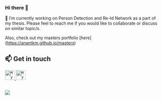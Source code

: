 ### Hi there 👋

🔭 I’m currently working on Person Detection and Re-Id Network as a part of my thesis. Please feel to reach me if you would like to collaborate or discuss on similar topic/s.

Also, check out my masters portfolio [here] (https://anantkm.github.io/masters)

## 📫 Get in touch

<a href="https://www.linkedin.com/in/anantkmahale/">
  <code><img alt="My linkedin" width="32" src="https://th.bing.com/th/id/Rf856d3e21e2b8424a7f9b805f91c39bf?rik=iAF35zp5hTwH5Q&riu=http%3a%2f%2fupload.wikimedia.org%2fwikipedia%2fcommons%2fthumb%2ff%2ff9%2fLinkedin_Shiny_Icon.svg%2f600px-Linkedin_Shiny_Icon.svg.png&ehk=2tliRYem%2brILmEvpk98L%2bTZGOK8XcB8xZ865AB5RwDQ%3d&risl=&pid=ImgRaw" /></code>
</a>
<a href="mailto:anmaha@outlook.com.au">
<code><img alt="My e-mail" width="32" src="https://th.bing.com/th/id/R2c94e80bc439f8ac26eed33063918083?rik=4GOohs1wTVXZbQ&riu=http%3a%2f%2fupload.wikimedia.org%2fwikipedia%2fcommons%2fthumb%2fb%2fb1%2fEmail_Shiny_Icon.svg%2f1024px-Email_Shiny_Icon.svg.png&ehk=lV8sLmfGMfJDgFFgydLDuGp1fJVLXowNb1kShmsPDB4%3d&risl=&pid=ImgRaw" /></code>
</a>

<br/>
<br/>


![](https://visitor-badge.glitch.me/badge?page_id=anantkm.anantkm)
